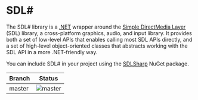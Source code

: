 # SDL#

The SDL# library is a [.NET](https://dotnet.microsoft.com/) wrapper around the [Simple DirectMedia Layer](https://www.libsdl.org/index.php) (SDL) library, a cross-platform graphics, audio, and input library. It provides both a set of low-level APIs that enables calling most SDL APIs directly, and a set of high-level object-oriented classes that abstracts working with the SDL API in a more .NET-friendly way.

You can include SDL# in your project using the [SDLSharp](https://www.nuget.org/packages/SdlSharp) NuGet package.

Branch|Status
---|---
master|![master](https://github.com/panopticoncentral/sdl-sharp/workflows/Continuous%20Integration/badge.svg)
